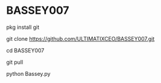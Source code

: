 # BASSEY007

 pkg install git

 git clone https://github.com/ULTIMATIXCEO/BASSEY007.git

 cd BASSEY007

 git pull
 
 python Bassey.py
